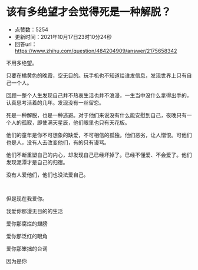 # 该有多绝望才会觉得死是一种解脱？
- 点赞数：5254
- 更新时间：2021年10月17日23时10分24秒
- 回答url：https://www.zhihu.com/question/484204909/answer/2175658342
<body>
 <p data-pid="pEPsTywZ">不用多绝望。</p>
 <p data-pid="2FuS3gTE">只要在橘黄色的晚霞，空无目的。玩手机也不知道给谁发信息，发现世界上只有自己一个人。</p>
 <p data-pid="LP7taOy8">回顾一整个人生发现自己并不热衷生活也并不浪漫，一生当中没什么拿得出手的，认真思考活着的几年。发现没有一丝留恋。</p>
 <p data-pid="RI_LqPBz">死是一种解脱，也是一种逃避。对于他们来说没有什么能安慰到自己，夜晚只有一个人的孤寂，即使满天星辰，他们眼里也只有天花板。</p>
 <p data-pid="lE886Ltp">他们的童年是你不可想象的缺爱，不可相信的孤独。他们恶劣，让人憎恨。可他们也是人，没有人去改变他们，有的只有谩骂。</p>
 <p data-pid="VZrvsVDN">他们不断重塑自己的内心，却发现自己已经坏掉了。已经不懂爱、不会爱了。他们发现泥潭才是自己的归宿。</p>
 <p data-pid="ihhHWlqV">没有人爱他们，他们也没法爱自己。</p>
 <p class="ztext-empty-paragraph"><br></p>
 <p data-pid="jUmuf9_L">但是现在我爱你。</p>
 <p data-pid="ygx6oyx7">我爱你那漫无目的的生活</p>
 <p data-pid="S2lch2ZS">爱你那腐烂的翅膀</p>
 <p data-pid="KQtUxlku">爱你那泛红的眼角</p>
 <p data-pid="dL4wZKr8">爱你那笨拙的台词</p>
 <p data-pid="ukI3IdvW">因为是你</p>
 <p></p>
 <p></p>
 <p></p>
 <p></p>
</body>